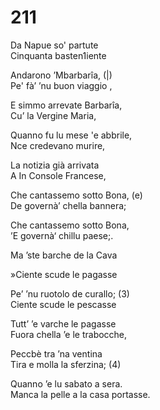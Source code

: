 # 211
  
Da Napue so' partute  
Cinquanta basten1iente  
  
Andarono ’Mbarbarîa, (|)  
Pe' fà’ ’nu buon viaggio ,  
  
E simmo arrevate Barbarîa,  
Cu’ la Vergine Maria,  
  
Quanno fu lu mese 'e abbrile,  
Nce credevano murire,  
  
La notizia già arrivata  
A In Console Francese,  
  
Che cantassemo sotto Bona, (e)  
De governà’ chella bannera;  
  
Che cantassemo sotto Bona,  
’E governà‘ chillu paese;.  
  
Ma ’ste barche de la Cava  
  
»Ciente scude le pagasse  
  
Pe’ ’nu ruotolo de curallo; (3)  
Ciente scude le pescasse  
  
Tutt’ ’e varche le pagasse  
Fuora chella ’e le trabocche,  
  
Peccbè tra ’na ventina  
Tira e molla la sferzina; (4)  
  
Quanno ’e lu sabato a sera.  
Manca la pelle a la casa portasse.  
  

